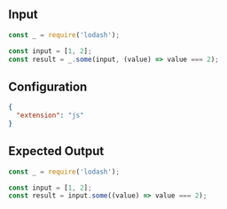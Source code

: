 
## Input
```javascript input
const _ = require('lodash');

const input = [1, 2];
const result = _.some(input, (value) => value === 2);
```

## Configuration
```json configuration
{
  "extension": "js"
}
```

## Expected Output
```javascript expected output
const _ = require('lodash');

const input = [1, 2];
const result = input.some((value) => value === 2);
```
